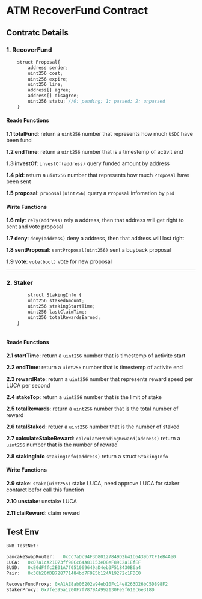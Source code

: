 # ATM RecoverFund Contract

## Contratc Details

### 1. RecoverFund

```js
    struct Proposal{
        address sender;   
        uint256 cost;     
        uint256 expire;
        uint256 line;
        address[] agree;
        address[] disagree;
        uint256 statu; //0: pending; 1: passed; 2: unpassed
    }
```

#### Reade Functions

**1.1 totalFund**: return a `uint256` number that represents how much `USDC` have been fund

**1.2 endTime**: return a `uint256` number that is a timestemp of activit end

**1.3 investOf**:  `investOf(address)` query funded amount by address

**1.4 pId**:  return a `uint256` number that represents how much `Proposal` have been sent

**1.5 proposal**: `proposal(uint256)` query a `Proposal` infomation by `pId`

#### Write Functions

**1.6 rely**: `rely(address)` rely a address, then that address will get right to sent and vote proposal

**1.7 deny**: `deny(address)` deny a address, then that address will lost right

**1.8 sentProposal**: `sentProposal(uint256)` sent a buyback proposal

**1.9 vote**: `vote(bool)` vote for new proposal

---

### 2. Staker
```js
        struct StakingInfo {
        uint256 stakedAmount;
        uint256 stakingStartTime;
        uint256 lastClaimTime;
        uint256 totalRewardsEarned;
    }
    
```

#### Reade Functions

**2.1 startTime**: return a `uint256` number that is timestemp of activite start

**2.2 endTime**: return a `uint256` number that is timestemp of activite end

**2.3 rewardRate**: return a `uint256` number that represents reward speed per LUCA per second

**2.4 stakeTop**: return a `uint256` number that is the limit of stake

**2.5 totalRewards**: return a `uint256` number that is the total number of reward

**2.6 tatalStaked**: retuer a `uint256` number that is the number of staked

**2.7 calculateStakeReward**: `calculatePendingReward(address)` return a `uint256` number that is the number of rewrad

**2.8 stakingInfo** `stakingInfo(address)` return a struct `StakingInfo`

#### Write Functions

**2.9 stake**: `stake(uint256)` stake LUCA, need approve LUCA for staker contarct befor call this function

**2.10 unstake**: unstake LUCA

**2.11 claiReward**: claim reward

## Test Env

```js
BNB TestNet:

pancakeSwapRouter:   0xCc7aDc94F3D80127849D2b41b6439b7CF1eB4Ae0
LUCA:   0xD7a1cA21D73ff98Cc64A81153eD8eF89C2a1EfEF
BUSD:   0xE0dFffc2E01A7f051069649aD4eb3F518430B6a4
Pair:   0x36b20fDB728771484bd7F9E5b124A19272c1FDC0

RecoverFundProxy: 0xA1AE8ab06202a94eb10Fc14e8263D26bC5D898F2
StakerProxy: 0x7fe395a1200F7f7879AA992130Fe5f610c6e318D
```
